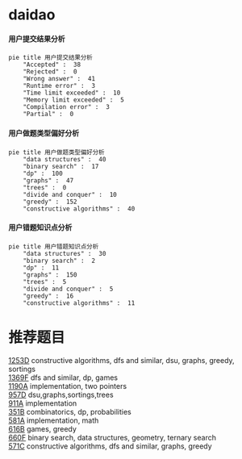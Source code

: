 # daidao

<!-- tabs:start -->



#### **用户提交结果分析**

```mermaid
pie title 用户提交结果分析
    "Accepted" :  38
    "Rejected" :  0
    "Wrong answer" :  41
    "Runtime error" :  3
    "Time limit exceeded" :  10
    "Memory limit exceeded" :  5
    "Compilation error" :  3
    "Partial" :  0
```

#### **用户做题类型偏好分析**

```mermaid
pie title 用户做题类型偏好分析
    "data structures" :  40
    "binary search" :  17
    "dp" :  100
    "graphs" :  47
    "trees" :  0
    "divide and conquer" :  10
    "greedy" :  152
    "constructive algorithms" :  40
```
#### **用户错题知识点分析**

```mermaid
pie title 用户错题知识点分析
    "data structures" :  30
    "binary search" :  2
    "dp" :  11
    "graphs" :  150
    "trees" :  5
    "divide and conquer" :  5
    "greedy" :  16
    "constructive algorithms" :  11
```



<!-- tabs:end -->
# 推荐题目
[1253D](https://codeforces.com/contest/1253/problem/D)		constructive algorithms,
                        dfs and similar,
                        dsu,
                        graphs,
                        greedy,
                        sortings		  
[1369F](https://codeforces.com/contest/1369/problem/F)		dfs and similar,
                        dp,
                        games		  
[1190A](https://codeforces.com/contest/1190/problem/A)		implementation,
                        two pointers		  
[957D](https://codeforces.com/contest/957/problem/D)		dsu,graphs,sortings,trees		  
[911A](https://codeforces.com/contest/911/problem/A)		implementation		  
[351B](https://codeforces.com/contest/351/problem/B)		combinatorics,
                        dp,
                        probabilities		  
[581A](https://codeforces.com/contest/581/problem/A)		implementation,
                        math		  
[616B](https://codeforces.com/contest/616/problem/B)		games,
                        greedy		  
[660F](https://codeforces.com/contest/660/problem/F)		binary search,
                        data structures,
                        geometry,
                        ternary search		  
[571C](https://codeforces.com/contest/571/problem/C)		constructive algorithms,
                        dfs and similar,
                        graphs,
                        greedy		  
